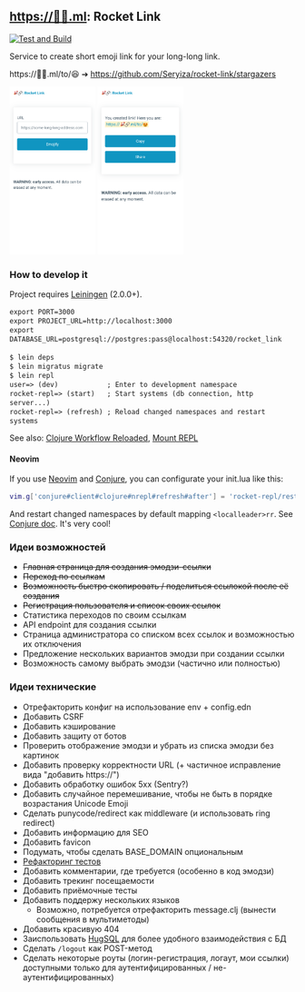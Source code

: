 ## [https://🚀🔗.ml](https://xn--qv8hrw.ml/): Rocket Link
[![Test and Build](https://github.com/Seryiza/rocket-link/actions/workflows/test-and-build.yml/badge.svg)](https://github.com/Seryiza/rocket-link/actions/workflows/test-and-build.yml)

Service to create short emoji link for your long-long link.

https://🚀🔗.ml/to/😆 ➔ https://github.com/Seryiza/rocket-link/stargazers

<div>
  <img alt="main page screenshot" src="./.github/main-page-screenshot.png" width="30%">
  <img alt="created link page screenshot" src="./.github/created-link-page-screenshot.png" width="30%">
</div>

### How to develop it
Project requires [Leiningen](https://leiningen.org/) (2.0.0+).

```
export PORT=3000
export PROJECT_URL=http://localhost:3000
export DATABASE_URL=postgresql://postgres:pass@localhost:54320/rocket_link

$ lein deps
$ lein migratus migrate
$ lein repl
user=> (dev)            ; Enter to development namespace
rocket-repl=> (start)   ; Start systems (db connection, http server...)
rocket-repl=> (refresh) ; Reload changed namespaces and restart systems
```

See also: [Clojure Workflow Reloaded](https://cognitect.com/blog/2013/06/04/clojure-workflow-reloaded), [Mount REPL](https://github.com/tolitius/mount#running-new-york-stock-exchange)

#### Neovim
If you use [Neovim](https://neovim.io/) and [Conjure](https://github.com/Olical/conjure), you can configurate your init.lua like this:

```lua
vim.g['conjure#client#clojure#nrepl#refresh#after'] = 'rocket-repl/restart'
```

And restart changed namespaces by default mapping `<localleader>rr`. See [Conjure doc](https://github.com/Olical/conjure/blob/master/doc/conjure-client-clojure-nrepl.txt). It's very cool!

### Идеи возможностей
- ~~Главная страница для создания эмодзи-ссылки~~
- ~~Переход по ссылкам~~
- ~~Возможность быстро скопировать / поделиться ссылокой после её создания~~
- ~~Регистрация пользователя и список своих ссылок~~
- Статистика переходов по своим ссылкам
- API endpoint для создания ссылки
- Страница администратора со списком всех ссылок и возможностью их отключения
- Предложение нескольких вариантов эмодзи при создании ссылки
- Возможность самому выбрать эмодзи (частично или полностью)

### Идеи технические
- Отрефакторить конфиг на использование env + config.edn
- Добавить CSRF
- Добавить кэширование
- Добавить защиту от ботов
- Проверить отображение эмодзи и убрать из списка эмодзи без картинок
- Добавить проверку корректности URL (+ частичное исправление вида "добавить https://")
- Добавить обработку ошибок 5xx (Sentry?)
- Добавить случайное перемешивание, чтобы не быть в порядке возрастания Unicode Emoji
- Сделать punycode/redirect как middleware (и использовать ring redirect)
- Добавить информацию для SEO
- Добавить favicon
- Подумать, чтобы сделать BASE_DOMAIN опциональным
- [Рефакторинг тестов](https://guide.clojure.style/#testing)
- Добавить комментарии, где требуется (особенно в код эмодзи)
- Добавить трекинг посещаемости
- Добавить приёмочные тесты
- Добавить поддержу нескольких языков
    - Возможно, потребуется отрефакторить message.clj (вынести сообщения в мультиметоды)
- Добавить красивую 404
- Заиспользовать [HugSQL](https://www.hugsql.org/) для более удобного взаимодействия с БД
- Сделать `/logout` как POST-метод
- Сделать некоторые роуты (логин-регистрация, логаут, мои ссылки) доступными только для аутентифицированных / не-аутентифицированных)
